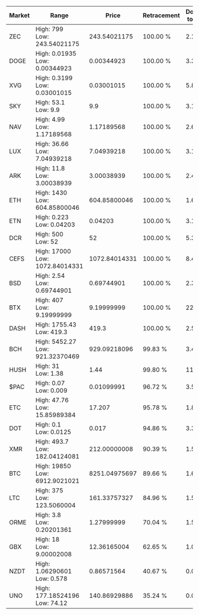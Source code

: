 | Market | Range | Price| Retracement | Doubles to 50% |
| --- | --- | --- | --- | --- |
| ZEC | High: 799<br />Low: 243.54021175 | 243.54021175 | 100.00 % | 2.14 |
| DOGE | High: 0.01935<br />Low: 0.00344923 | 0.00344923 | 100.00 % | 3.30 |
| XVG | High: 0.3199<br />Low: 0.03001015 | 0.03001015 | 100.00 % | 5.83 |
| SKY | High: 53.1<br />Low: 9.9 | 9.9 | 100.00 % | 3.18 |
| NAV | High: 4.99<br />Low: 1.17189568 | 1.17189568 | 100.00 % | 2.63 |
| LUX | High: 36.66<br />Low: 7.04939218 | 7.04939218 | 100.00 % | 3.10 |
| ARK | High: 11.8<br />Low: 3.00038939 | 3.00038939 | 100.00 % | 2.47 |
| ETH | High: 1430<br />Low: 604.85800046 | 604.85800046 | 100.00 % | 1.68 |
| ETN | High: 0.223<br />Low: 0.04203 | 0.04203 | 100.00 % | 3.15 |
| DCR | High: 500<br />Low: 52 | 52 | 100.00 % | 5.31 |
| CEFS | High: 17000<br />Low: 1072.84014331 | 1072.84014331 | 100.00 % | 8.42 |
| BSD | High: 2.54<br />Low: 0.69744901 | 0.69744901 | 100.00 % | 2.32 |
| BTX | High: 407<br />Low: 9.19999999 | 9.19999999 | 100.00 % | 22.62 |
| DASH | High: 1755.43<br />Low: 419.3 | 419.3 | 100.00 % | 2.59 |
| BCH | High: 5452.27<br />Low: 921.32370469 | 929.09218096 | 99.83 % | 3.43 |
| HUSH | High: 31<br />Low: 1.38 | 1.44 | 99.80 % | 11.24 |
| $PAC | High: 0.07<br />Low: 0.009 | 0.01099991 | 96.72 % | 3.59 |
| ETC | High: 47.76<br />Low: 15.85989384 | 17.207 | 95.78 % | 1.85 |
| DOT | High: 0.1<br />Low: 0.0125 | 0.017 | 94.86 % | 3.31 |
| XMR | High: 493.7<br />Low: 182.04124081 | 212.00000008 | 90.39 % | 1.59 |
| BTC | High: 19850<br />Low: 6912.9021021 | 8251.04975697 | 89.66 % | 1.62 |
| LTC | High: 375<br />Low: 123.5060004 | 161.33757327 | 84.96 % | 1.54 |
| ORME | High: 3.8<br />Low: 0.20201361 | 1.27999999 | 70.04 % | 1.56 |
| GBX | High: 18<br />Low: 9.00002008 | 12.36165004 | 62.65 % | 1.09 |
| NZDT | High: 1.06290601<br />Low: 0.578 | 0.86571564 | 40.67 % | 0.00 |
| UNO | High: 177.18524196<br />Low: 74.12 | 140.86929886 | 35.24 % | 0.00 |
